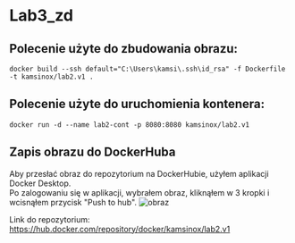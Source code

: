 # Lab3_zd
 
 Polecenie użyte do zbudowania obrazu:
 -
 ``` docker build --ssh default="C:\Users\kamsi\.ssh\id_rsa" -f Dockerfile -t kamsinox/lab2.v1 . ```
 
 Polecenie użyte do uruchomienia kontenera:
 -
 ``` docker run -d --name lab2-cont -p 8080:8080 kamsinox/lab2.v1 ```

Zapis obrazu do DockerHuba
-
Aby przesłać obraz do repozytorium na DockerHubie, użyłem aplikacji Docker Desktop. <br>
Po zalogowaniu się w aplikacji, wybrałem obraz, kliknąłem w 3 kropki i wcisnąłem przycisk "Push to hub".
![obraz](https://user-images.githubusercontent.com/92575198/199552464-feec5dd9-5920-4259-b435-41b51b2a98e9.png)

Link do repozytorium: https://hub.docker.com/repository/docker/kamsinox/lab2.v1
